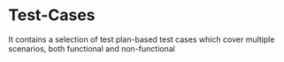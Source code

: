 # Test-Cases
It contains a selection of test plan-based test cases which cover multiple scenarios, both functional and non-functional

